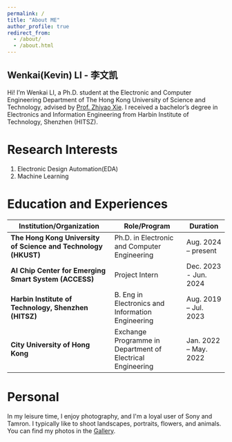 ```yaml
---
permalink: /
title: "About ME"
author_profile: true
redirect_from: 
  - /about/
  - /about.html
---
```

Wenkai(Kevin) LI - 李文凯
------

Hi! I’m Wenkai LI, a Ph.D. student at the Electronic and Computer Engineering Department of The Hong Kong University of Science and Technology, advised by [Prof. Zhiyao Xie](https://zhiyaoxie.com/). I received a bachelor’s degree in Electronics and Information Engineering from Harbin Institute of Technology, Shenzhen (HITSZ).

Research Interests
======

1. Electronic Design Automation(EDA)
2. Machine Learning

Education and Experiences
======



| Institution/Organization                        | Role/Program                                                | Duration                  |
|--------------------------------------------------|------------------------------------------------------------|---------------------------|
| **The Hong Kong University of Science and Technology (HKUST)** | Ph.D. in Electronic and Computer Engineering | Aug. 2024 – present    |
| **AI Chip Center for Emerging Smart System (ACCESS)** | Project Intern                                             | Dec. 2023 - Jun. 2024     |
| **Harbin Institute of Technology, Shenzhen (HITSZ)** | B. Eng in Electronics and Information Engineering  | Aug. 2019 – Jul. 2023    |
| **City University of Hong Kong**                 | Exchange Programme in Department of Electrical Engineering | Jan. 2022 – May. 2022     |


Personal
======

In my leisure time, I enjoy photography, and I'm a loyal user of Sony and Tamron. I typically like to shoot landscapes, portraits, flowers, and animals. You can find my photos in the [Gallery](https://kevin333kevin.github.io/wenkaili.github.io//gallery/).
